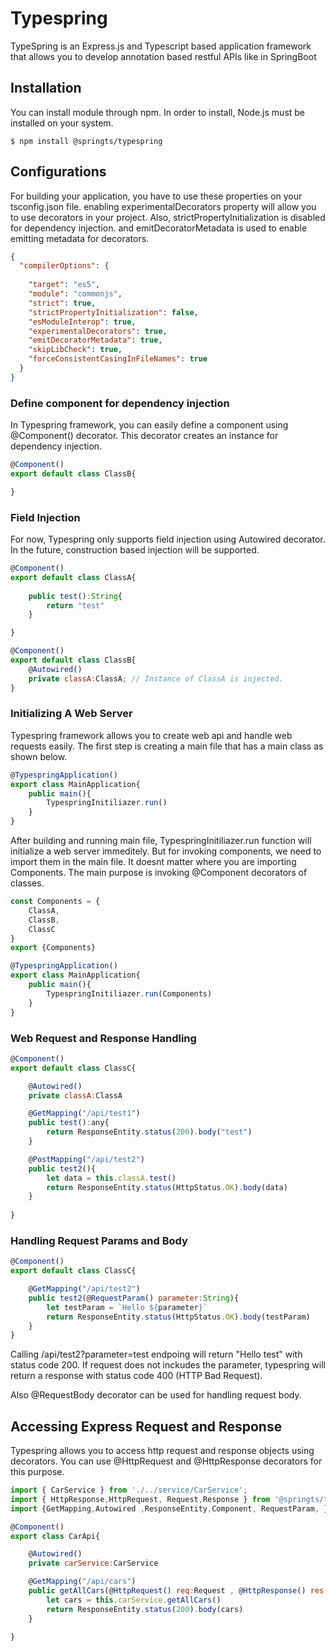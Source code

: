 # Typespring
TypeSpring is an Express.js and Typescript based application framework that allows you to develop annotation based restful APIs like in SpringBoot 

## **Installation**
You can install module through npm. In order to install, Node.js must be installed on your system.
```
$ npm install @springts/typespring
```
## **Configurations**
For building your application, you have to use these properties on your tsconfig.json file. 
enabling experimentalDecorators property will allow you to use decorators in your project.
Also, strictPropertyInitialization is disabled for dependency injection. and emitDecoratorMetadata is used to enable emitting metadata for decorators. 
```json
{
  "compilerOptions": {
                   
    "target": "es5",
    "module": "commonjs",
    "strict": true,              
    "strictPropertyInitialization": false,      
    "esModuleInterop": true,                       
    "experimentalDecorators": true,           
    "emitDecoratorMetadata": true,            
    "skipLibCheck": true,                          
    "forceConsistentCasingInFileNames": true       
  }
}
```

### **Define component for dependency injection**
In Typespring framework, you can easily define a component using @Component() decorator. This decorator creates an instance for dependency injection.
```javascript
@Component()
export default class ClassB{

}
```


### **Field Injection**
For now, Typespring only supports field injection using Autowired decorator. In the future, construction based injection will be supported.
```javascript
@Component()
export default class ClassA{
    
    public test():String{
        return "test"
    }

}
```

```javascript
@Component()
export default class ClassB{
    @Autowired()
    private classA:ClassA; // Instance of ClassA is injected.
}
```

### **Initializing A Web Server**
Typespring framework allows you to create web api and handle web requests easily. 
The first step is creating a main file that has a main class as shown below.

```javascript
@TypespringApplication()
export class MainApplication{
    public main(){
        TypespringInitiliazer.run()
    }
}
```
After building and running main file, TypespringInitiliazer.run function will initialize a web server immeditely. 
But for invoking components, we need to import them in the main file. It doesnt matter where you are importing Components. The main purpose is invoking @Component decorators of classes.

```javascript
const Components = {
    ClassA,
    ClassB,
    ClassC
}
export {Components}
```

```javascript
@TypespringApplication()
export class MainApplication{
    public main(){
        TypespringInitiliazer.run(Components)
    }
}
```

### **Web Request and Response Handling**
```javascript
@Component()
export default class ClassC{

    @Autowired()
    private classA:ClassA

    @GetMapping("/api/test1")
    public test():any{
        return ResponseEntity.status(200).body("test")
    }

    @PostMapping("/api/test2")
    public test2(){
        let data = this.classA.test()
        return ResponseEntity.status(HttpStatus.OK).body(data)
    }
    
}
```

### **Handling Request Params and Body**

```javascript 
@Component()
export default class ClassC{

    @GetMapping("/api/test2")
    public test2(@RequestParam() parameter:String){
        let testParam = `Hello ${parameter}`
        return ResponseEntity.status(HttpStatus.OK).body(testParam)
    }
}
```
Calling /api/test2?parameter=test endpoing will return "Hello test" with status code 200. If request does not inckudes the parameter, typespring will return a response with status code 400 (HTTP Bad Request).

Also @RequestBody decorator can be used for handling request body.


## **Accessing Express Request and Response**

Typespring allows you to access http request and response objects using decorators. You can use @HttpRequest and @HttpResponse decorators for this purpose.

```javascript
import { CarService } from './../service/CarService';
import { HttpResponse,HttpRequest, Request,Response } from '@springts/typespring';
import {GetMapping,Autowired ,ResponseEntity,Component, RequestParam, } from "@springts/typespring"

@Component()
export class CarApi{

    @Autowired()
    private carService:CarService

    @GetMapping("/api/cars")
    public getAllCars(@HttpRequest() req:Request , @HttpResponse() res:Response){
        let cars = this.carService.getAllCars()
        return ResponseEntity.status(200).body(cars)
    }

}
```







